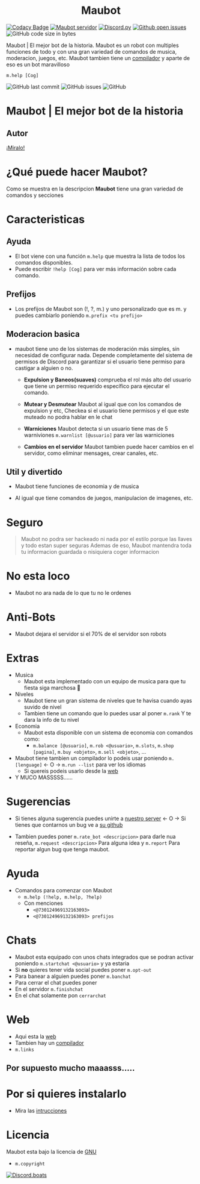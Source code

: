 <h1 align="center">Maubot</h1>

[![Codacy Badge](https://app.codacy.com/project/badge/Grade/23d3ec7ad1b843f89af7df0da3cb06bc)](https://www.codacy.com/gh/maubg-debug/maubot/dashboard?utm_source=github.com&amp;utm_medium=referral&amp;utm_content=maubg-debug/maubot&amp;utm_campaign=Badge_Grade)
[![Maubot servidor](https://discordapp.com/api/guilds/774577061893242930/widget.png?style=shield)](https://discord.gg/mwDBgubwdP)
[![Discord.py](https://img.shields.io/badge/discord-py-blue.svg)](https://github.com/Rapptz/discord.py)
[![Github open issues](https://img.shields.io/github/issues/maubg-debug/maubot)](https://github.com/maubg-debug/maubot/issues)
![GitHub code size in bytes](https://img.shields.io/github/languages/code-size/maubg-debug/maubot)

Maubot | El mejor bot de la historia. Maubot es un robot con multiples funciones de todo y con una gran variedad de comandos de musica, moderacion, juegos, etc.
Maubot tambien tiene un [compilador](https://maubot.maucode.com/maucompilador) y aparte de eso es un bot maravilloso

`m.help [Cog]`

![GitHub last commit](https://img.shields.io/github/last-commit/maubg-debug/maubot?style=for-the-badge)
![GitHub issues](https://img.shields.io/github/issues-raw/maubg-debug/maubot?style=for-the-badge)
![GitHub](https://img.shields.io/github/license/maubg-debug/maubot?style=for-the-badge)  

# Maubot | El mejor bot de la historia

## Autor
[¡Miralo!](https://github.com/maubg-debug/maubot/blob/main/AUTOR.md)

# ¿Qué puede hacer Maubot?
Como se muestra en la descripcion <strong>Maubot</strong> tiene una gran variedad de comandos y secciones

# Caracteristicas

## Ayuda

* El bot viene con una función `m.help` que muestra la lista de todos los comandos disponibles.
* Puede escribir `!help [Cog]` para ver más información sobre cada comando.

## Prefijos
* Los prefijos de Maubot son (!, ?, m.) y uno personalizado que es m. y puedes cambiarlo poniendo `m.prefix <tu prefijo>` 

## Moderacion basica

* maubot tiene uno de los sistemas de moderación más simples, sin necesidad de configurar nada. Depende completamente del sistema de permisos de Discord para garantizar si el usuario tiene permiso para castigar a alguien o no.

  * **Expulsion y Baneos(suaves)** comprueba el rol más alto del usuario que tiene un permiso requerido específico para ejecutar el comando.

  * **Mutear y Desmutear** Maubot al igual que con los comandos de expulsion y etc, Checkea si el usuario tiene permisos y el que este muteado no podra hablar en le chat

  * **Warniciones** Maubot detecta si un usuario tiene mas de 5 warniviones `m.warnlist [@usuario]` para ver las warniciones

  * **Cambios en el servidor** Maubot tambien puede hacer cambios en el servidor, como eliminar mensages, crear canales, etc.


## Util y divertido

* Maubot tiene funciones de economia y de musica

* Al igual que tiene comandos de juegos, manipulacion de imagenes, etc.

# Seguro

> Maubot no podra ser hackeado ni nada por el estilo porque las llaves y todo estan super seguras
> Ademas de eso, Maubot mantendra toda tu informacion guardada o nisiquiera coger informacion

# No esta loco

* Maubot no ara nada de lo que tu no le ordenes

# Anti-Bots

* Maubot dejara el servidor si el 70% de el servidor son robots

# Extras
* Musica
  * Maubot esta implementado con un equipo de musica para que tu fiesta siga marchosa 🎉
* Niveles
  * Maubot tiene un gran sistema de niveles que te havisa cuando ayas suvido de nivel
  * Tambien tiene un comando que lo puedes usar al poner `m.rank` Y te dara la info de tu nivel
* Economia
  * Maubot esta disponible con un sistema de economia con comandos como:
    * `m.balance [@usuario]`, `m.rob <@usuario>`, `m.slots`, `m.shop [pagina]`, `m.buy <objeto>`, `m.sell <objeto>`, ...
* Maubot tiene tambien un compilador lo podeis usar poniendo `m.[lenguage]` <- O -> `m.run --list` para ver los idiomas
  * Si quereis podeis usarlo desde la [web](https://maubot.maucode.com/maucompilador)
* Y MUCO MASSSSS......

# Sugerencias

* Si tienes alguna sugerencia puedes unirte a [nuestro server](https://discord.gg/mwDBgubwdP) <- O -> Si tienes que contarnos un bug ve a [su github](https://github.com/maubg-debug/maubot/issues/new?assignees=&labels=bug&template=reporte-de-bugs.md&title=BUG)

* Tambien puedes poner `m.rate_bot <descripcion>` para darle nua reseña, `m.request <descripcion>` Para alguna idea y `m.report` Para reportar algun bug que tenga maubot.

# Ayuda
* Comandos para comenzar con Maubot
    * `m.help (!help, m.help, ?help)`
    * Con menciones
        * `<@730124969132163093>`
        * `<@730124969132163093> prefijos`

# Chats
* Maubot esta equipado con unos chats integrados que se podran activar poniendo `m.startchat <@usuario>` y ya estaria
* Si **no** quieres tener vida social puedes poner `m.opt-out`
* Para banear a alguien puedes poner `m.banchat`
* Para cerrar el chat puedes poner
 * En el servidor `m.finishchat`
 * En el chat solamente pon `cerrarchat`

# Web
* Aqui esta la [web](https://maubot.maucode.com)
* Tambien hay un [compilador](https://maubot.maucode.com/compilador)
* `m.links`

## Por supuesto mucho maaasss.....

# Por si quieres instalarlo
* Mira las [intrucciones](https://github.com/maubg-debug/maubot/blob/main/docs/README.md)

# Licencia 
Maubot esta bajo la licencia de [GNU](https://github.com/maubg-debug/maubot/blob/main/LICENSE.md)

* `m.copyright`

[![Discord.boats](https://discord.boats/api/widget/730124969132163093?type=png)](https://discord.boats/bot/730124969132163093)
